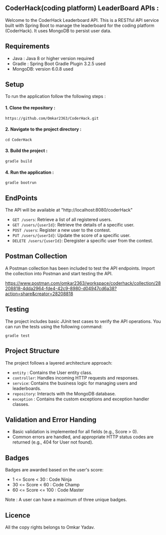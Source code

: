 
## CoderHack(coding platform) LeaderBoard APIs :

Welcome to the CoderHack Leaderboard API.
This is a RESTful API service built with Spring Boot to manage the leaderboard for the coding platform (CoderHack). It uses MongoDB to persist user data.
 
## Requirements

- Java   : Java 8 or higher version required
- Gradle : Spring Boot Gradle Plugin 3.2.5 used
- MongoDB: version 6.0.8 used


## Setup 

To run the application follow the following steps :

#### 1. Clone the repository :

    https://github.com/Omkar2363/CoderHack.git

#### 2. Navigate to the project directory :

    cd CoderHack

#### 3. Build the project :

    gradle build 

#### 4. Run the application :

    gradle bootrun
## EndPoints

  The API will be available at "http://localhost:8080/coderHack"

- `GET /users`: Retrieve a list of all registered users.
- `GET /users/{userId}`: Retrieve the details of a specific user.
- `POST /users`: Register a new user to the contest.
- `PUT /users/{userId}`: Update the score of a specific user.
- `DELETE /users/{userId}`: Deregister a specific user from the contest. 
## Postman Collection

A Postman collection has been included to test the API endpoints. Import the collection into Postman and start testing the API.

https://www.postman.com/omkar2363/workspace/coderhack/collection/28208818-4dda2964-fde4-42c9-8980-d04947cd6a38?action=share&creator=28208818

## Testing

The project includes basic JUnit test cases to verify the API operations. You can run the tests using the following command:

    gradle test
## Project Structure

The project follows a layered architecture approach:

- `entity` : Contains the User entity class.
- `controller`: Handles incoming HTTP requests and responses.
- `service`: Contains the business logic for managing users and leaderboards.
- `repository`: Interacts with the MongoDB database.
- `exception` : Contains the custom exceptions and exception handler classes. 
## Validation and Error Handing

- Basic validation is implemented for all fields (e.g., Score > 0).
- Common errors are handled, and appropriate HTTP status codes are returned (e.g., 404 for User not found).

## Badges

Badges are awarded based on the user's score:

- 1 <= Score < 30 : Code Ninja
- 30 <= Score < 60 : Code Champ
- 60 <= Score <= 100 : Code Master

Note : A user can have a maximum of three unique badges.

## Licence

All the copy rights belongs to Omkar Yadav.